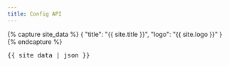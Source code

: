 ```yaml
---
title: Config API
---
```


{% capture site_data %}
{
  "title": "{{ site.title }}",
  "logo": "{{ site.logo }}"
}
{% endcapture %}

<pre>{{ site_data | json }}</pre>